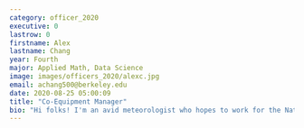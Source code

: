 ```yaml
---
category: officer_2020
executive: 0
lastrow: 0
firstname: Alex
lastname: Chang
year: Fourth
major: Applied Math, Data Science
image: images/officers_2020/alexc.jpg
email: achang500@berkeley.edu
date: 2020-08-25 05:00:09
title: "Co-Equipment Manager"
bio: "Hi folks! I'm an avid meteorologist who hopes to work for the National Weather Service one day! Aside from badminton, I also love playing games, hiking, and cycling / biking. Feel free to reach out to me if you have questions or just want to hang out!"
---
```


